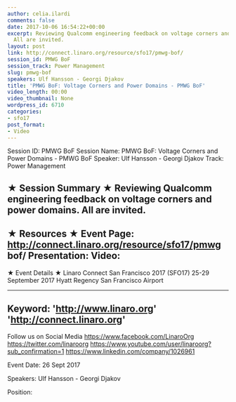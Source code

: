 ```yaml
---
author: celia.ilardi
comments: false
date: 2017-10-06 16:54:22+00:00
excerpt: Reviewing Qualcomm engineering feedback on voltage corners and power domains.
  All are invited.
layout: post
link: http://connect.linaro.org/resource/sfo17/pmwg-bof/
session_id: PMWG BoF
session_track: Power Management
slug: pmwg-bof
speakers: Ulf Hansson - Georgi Djakov
title: 'PMWG BoF: Voltage Corners and Power Domains - PMWG BoF'
video_length: 00:00
video_thumbnail: None
wordpress_id: 6710
categories:
- sfo17
post_format:
- Video
---
```


Session ID: PMWG BoF
Session Name: PMWG BoF: Voltage Corners and Power Domains - PMWG BoF
Speaker: Ulf Hansson - Georgi Djakov
Track: Power Management


★ Session Summary ★
Reviewing Qualcomm engineering feedback on voltage corners and power domains. All are invited.
---------------------------------------------------
★ Resources ★
Event Page: http://connect.linaro.org/resource/sfo17/pmwg bof/
Presentation: 
Video: 
 ---------------------------------------------------

★ Event Details ★
Linaro Connect San Francisco 2017 (SFO17)
25-29 September 2017
Hyatt Regency San Francisco Airport

---------------------------------------------------
Keyword: 
'http://www.linaro.org'
'http://connect.linaro.org'
---------------------------------------------------
Follow us on Social Media
https://www.facebook.com/LinaroOrg
https://twitter.com/linaroorg
https://www.youtube.com/user/linaroorg?sub_confirmation=1
https://www.linkedin.com/company/1026961

Event Date: 26 Sept 2017

Speakers: Ulf Hansson - Georgi Djakov

Position: 
